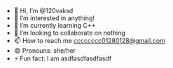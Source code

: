 - 👋 Hi, I’m @120vaksd
- 👀 I’m interested in anything!
- 🌱 I’m currently learning C++
- 💞️ I’m looking to collaborate on nothing
- 📫 How to reach me cccccccc01280128@gmail.com
- 😄 Pronouns: she/her
- ⚡ Fun fact: I am asdfasdfasdfasdf

<!---
120vaksd/120vaksd is a ✨ special ✨ repository because its `README.md` (this file) appears on your GitHub profile.
You can click the Preview link to take a look at your changes.
--->
